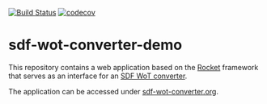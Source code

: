 [![Build Status](https://github.com/JKRhb/sdf-wot-converter-demo/actions/workflows/test.yml/badge.svg)](https://github.com/JKRhb/sdf-wot-converter-demo/actions/workflows/test.yml)
[![codecov](https://codecov.io/gh/JKRhb/sdf-wot-converter-demo/branch/main/graph/badge.svg?token=63DJ4F39DC)](https://codecov.io/gh/JKRhb/sdf-wot-converter-demo)

# sdf-wot-converter-demo

This repository contains a web application based on the [Rocket](https://github.com/SergioBenitez/Rocket) framework that serves as an interface for an [SDF WoT converter](https://github.com/JKRhb/sdf-wot-converter).

The application can be accessed under [sdf-wot-converter.org](https://www.sdf-wot-converter.org/).
